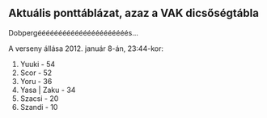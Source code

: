 ## Aktuális ponttáblázat, azaz a VAK dicsőségtábla

Dobpergéééééééééééééééééééééés...

A verseny állása 2012. január 8-án, 23:44-kor:

1. Yuuki - 54
2. Scor - 52
3. Yoru - 36
4. Yasa | Zaku - 34
5. Szacsi - 20
6. Szandi - 10
